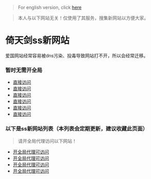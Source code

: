 > For english version, click [here](./yitianjian_ss_new_site.md)

> 本人与以下网站无关！仅使用了其服务，搜集新网站以方便大家。
# 倚天剑ss新网站
爱国网站经常容易被dns污染、投毒导致网站打不开，所以会经常迁移。
### 暂时无需开全局
- [直接访问](https://a.aiguobit.com)
- [直接访问](https://b.aiguobit.com)
- [直接访问](https://c.aiguobit.com)
- [直接访问](https://d.aiguobit.com)
- [直接访问](https://e.aiguobit.com)
- [直接访问](https://f.aiguobit.com)
### 以下是ss新网站列表（本列表会定期更新，建议收藏此页面）
> 请开全局代理访问以下网站！
- [开全局代理可访问](https://a.yitianjianss.com)
- [开全局代理可访问](https://b.yitianjianss.com)
- [开全局代理可访问](https://c.yitianjianss.com)
- [开全局代理可访问](https://d.yitianjianss.com)
